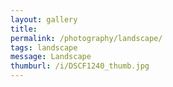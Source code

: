 ```yaml
---
layout: gallery
title: 
permalink: /photography/landscape/
tags: landscape
message: Landscape
thumburl: /i/DSCF1240_thumb.jpg
---
```



